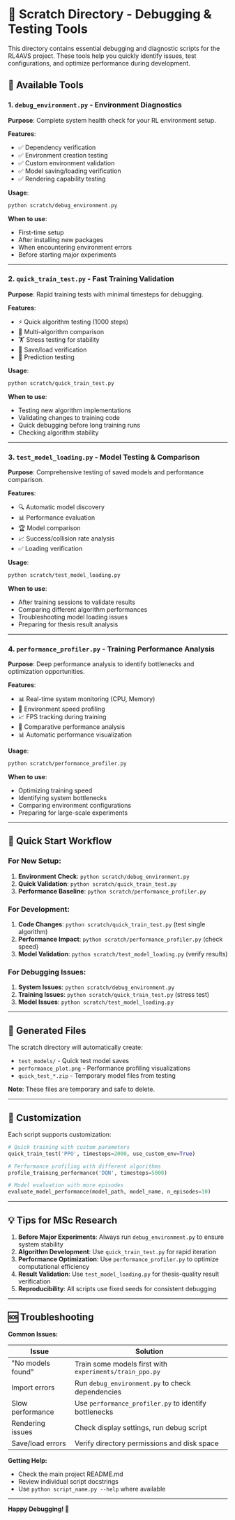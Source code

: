 # 🔧 Scratch Directory - Debugging & Testing Tools

This directory contains essential debugging and diagnostic scripts for the RL4AVS project. These tools help you quickly identify issues, test configurations, and optimize performance during development.

## 🧪 Available Tools

### 1. `debug_environment.py` - Environment Diagnostics
**Purpose**: Complete system health check for your RL environment setup.

**Features**:
- ✅ Dependency verification
- ✅ Environment creation testing
- ✅ Custom environment validation
- ✅ Model saving/loading verification
- ✅ Rendering capability testing

**Usage**:
```bash
python scratch/debug_environment.py
```

**When to use**: 
- First-time setup
- After installing new packages
- When encountering environment errors
- Before starting major experiments

---

### 2. `quick_train_test.py` - Fast Training Validation
**Purpose**: Rapid training tests with minimal timesteps for debugging.

**Features**:
- ⚡ Quick algorithm testing (1000 steps)
- 🧪 Multi-algorithm comparison
- 🏋️ Stress testing for stability
- 💾 Save/load verification
- 🎯 Prediction testing

**Usage**:
```bash
python scratch/quick_train_test.py
```

**When to use**:
- Testing new algorithm implementations
- Validating changes to training code
- Quick debugging before long training runs
- Checking algorithm stability

---

### 3. `test_model_loading.py` - Model Testing & Comparison
**Purpose**: Comprehensive testing of saved models and performance comparison.

**Features**:
- 🔍 Automatic model discovery
- 📊 Performance evaluation
- 🏆 Model comparison
- 📈 Success/collision rate analysis
- ✅ Loading verification

**Usage**:
```bash
python scratch/test_model_loading.py
```

**When to use**:
- After training sessions to validate results
- Comparing different algorithm performances
- Troubleshooting model loading issues
- Preparing for thesis result analysis

---

### 4. `performance_profiler.py` - Training Performance Analysis
**Purpose**: Deep performance analysis to identify bottlenecks and optimization opportunities.

**Features**:
- 📊 Real-time system monitoring (CPU, Memory)
- 🏃 Environment speed profiling
- 📈 FPS tracking during training
- 🔬 Comparative performance analysis
- 📊 Automatic performance visualization

**Usage**:
```bash
python scratch/performance_profiler.py
```

**When to use**:
- Optimizing training speed
- Identifying system bottlenecks
- Comparing environment configurations
- Preparing for large-scale experiments

---

## 🚀 Quick Start Workflow

### For New Setup:
1. **Environment Check**: `python scratch/debug_environment.py`
2. **Quick Validation**: `python scratch/quick_train_test.py`
3. **Performance Baseline**: `python scratch/performance_profiler.py`

### For Development:
1. **Code Changes**: `python scratch/quick_train_test.py` (test single algorithm)
2. **Performance Impact**: `python scratch/performance_profiler.py` (check speed)
3. **Model Validation**: `python scratch/test_model_loading.py` (verify results)

### For Debugging Issues:
1. **System Issues**: `python scratch/debug_environment.py`
2. **Training Issues**: `python scratch/quick_train_test.py` (stress test)
3. **Model Issues**: `python scratch/test_model_loading.py`

---

## 📁 Generated Files

The scratch directory will automatically create:
- `test_models/` - Quick test model saves
- `performance_plot.png` - Performance profiling visualizations
- `quick_test_*.zip` - Temporary model files from testing

**Note**: These files are temporary and safe to delete.

---

## 🔧 Customization

Each script supports customization:

```python
# Quick training with custom parameters
quick_train_test('PPO', timesteps=2000, use_custom_env=True)

# Performance profiling with different algorithms
profile_training_performance('DQN', timesteps=5000)

# Model evaluation with more episodes
evaluate_model_performance(model_path, model_name, n_episodes=10)
```

---

## 💡 Tips for MSc Research

1. **Before Major Experiments**: Always run `debug_environment.py` to ensure system stability
2. **Algorithm Development**: Use `quick_train_test.py` for rapid iteration
3. **Performance Optimization**: Use `performance_profiler.py` to optimize computational efficiency
4. **Result Validation**: Use `test_model_loading.py` for thesis-quality result verification
5. **Reproducibility**: All scripts use fixed seeds for consistent debugging

---

## 🆘 Troubleshooting

**Common Issues:**

| Issue | Solution |
|-------|----------|
| "No models found" | Train some models first with `experiments/train_ppo.py` |
| Import errors | Run `debug_environment.py` to check dependencies |
| Slow performance | Use `performance_profiler.py` to identify bottlenecks |
| Rendering issues | Check display settings, run debug script |
| Save/load errors | Verify directory permissions and disk space |

**Getting Help:**
- Check the main project README.md
- Review individual script docstrings
- Use `python script_name.py --help` where available

---

**Happy Debugging! 🎯** 